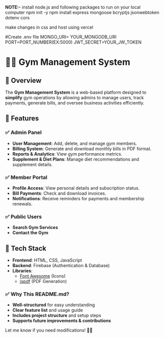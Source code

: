 **NOTE:-**
install node.js
and following packages to run on your local computer
npm init -y
npm install express mongoose bcryptjs jsonwebtoken dotenv cors

make changes in css and host using vercel

#Create .env file
MONGO_URI=  YOUR_MONGODB_URI
PORT=PORT_NUMBER(EX:5000)
JWT_SECRET=YOUR_JW_TOKEN


# 🏋️‍♂️ Gym Management System  

## 📌 Overview  
The **Gym Management System** is a web-based platform designed to **simplify** gym operations by allowing admins to manage users, track payments, generate bills, and oversee business activities efficiently.  

## 🚀 Features  
### ✅ **Admin Panel**  
- **User Management**: Add, delete, and manage gym members.  
- **Billing System**: Generate and download monthly bills in PDF format.  
- **Reports & Analytics**: View gym performance metrics.  
- **Supplement & Diet Plans**: Manage diet recommendations and supplement details.  

### ✅ **Member Portal**  
- **Profile Access**: View personal details and subscription status.  
- **Bill Payments**: Check and download invoices.  
- **Notifications**: Receive reminders for payments and membership renewals.  

### ✅ **Public Users**  
- **Search Gym Services**  
- **Contact the Gym**  

## 🎨 **Tech Stack**  
- **Frontend**: HTML, CSS, JavaScript  
- **Backend**: Firebase (Authentication & Database)  
- **Libraries**:  
  - [Font Awesome](https://fontawesome.com/) (Icons)  
  - [jspdf](https://github.com/parallax/jsPDF) (PDF Generation)  


### ✅ **Why This README.md?**
- **Well-structured** for easy understanding  
- **Clear feature list** and usage guide  
- **Includes project structure** and setup steps  
- **Supports future improvements & contributions**  

Let me know if you need modifications! 🚀😊

